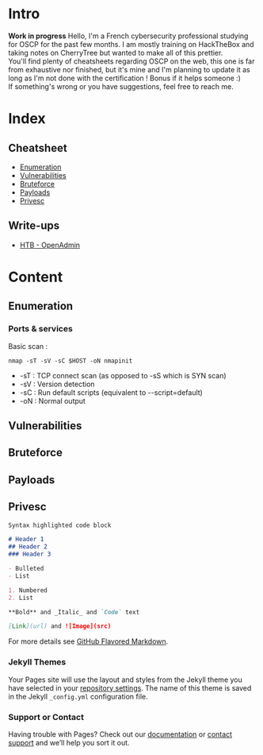 # Intro

**Work in progress**
Hello, I'm a French cybersecurity professional studying for OSCP for the past few months. I am mostly training on HackTheBox and taking notes on CherryTree but wanted to make all of this prettier.  
You'll find plenty of cheatsheets regarding OSCP on the web, this one is far from exhaustive nor finished, but it's mine and I'm planning to update it as long as I'm not done with the certification ! Bonus if it helps someone :)  
If something's wrong or you have suggestions, feel free to reach me.

# Index

## Cheatsheet
- [Enumeration](#enumeration)
- [Vulnerabilities](#vulnerabilities)
- [Bruteforce](#bruteforce)
- [Payloads](#payloads)
- [Privesc](#privesc)

## Write-ups
- [HTB - OpenAdmin](https://0xa1d.github.io/openadmin)

# Content

## Enumeration

### Ports & services

Basic scan :

`nmap -sT -sV -sC $HOST -oN nmapinit`
- -sT : TCP connect scan (as opposed to -sS which is SYN scan)
- -sV : Version detection
- -sC : Run default scripts (equivalent to --script=default)
- -oN : Normal output

## Vulnerabilities

## Bruteforce

## Payloads

## Privesc


```markdown
Syntax highlighted code block

# Header 1
## Header 2
### Header 3

- Bulleted
- List

1. Numbered
2. List

**Bold** and _Italic_ and `Code` text

[Link](url) and ![Image](src)
```

For more details see [GitHub Flavored Markdown](https://guides.github.com/features/mastering-markdown/).

### Jekyll Themes

Your Pages site will use the layout and styles from the Jekyll theme you have selected in your [repository settings](https://github.com/0xa1d/0xa1d.github.io/settings). The name of this theme is saved in the Jekyll `_config.yml` configuration file.

### Support or Contact

Having trouble with Pages? Check out our [documentation](https://help.github.com/categories/github-pages-basics/) or [contact support](https://github.com/contact) and we’ll help you sort it out.
